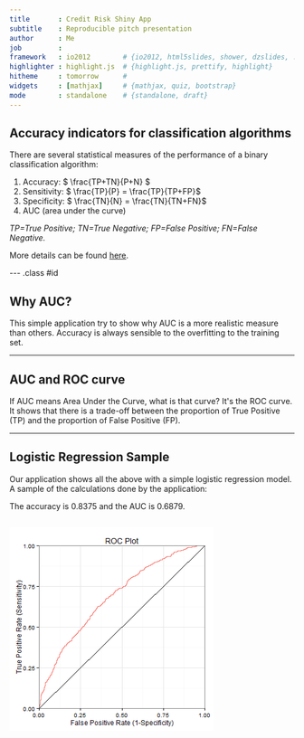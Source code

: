 ```yaml
---
title       : Credit Risk Shiny App
subtitle    : Reproducible pitch presentation
author      : Me
job         : 
framework   : io2012        # {io2012, html5slides, shower, dzslides, ...}
highlighter : highlight.js  # {highlight.js, prettify, highlight}
hitheme     : tomorrow      # 
widgets     : [mathjax]     # {mathjax, quiz, bootstrap}
mode        : standalone    # {standalone, draft}
---
```


## Accuracy indicators for classification algorithms

There are several statistical measures of the performance of a binary 
classification algorithm:

1. Accuracy: $ \frac{TP+TN}{P+N} $
2. Sensitivity: $ \frac{TP}{P} = \frac{TP}{TP+FP}$
3. Specificity: $ \frac{TN}{N} = \frac{TN}{TN+FN}$
4. AUC (area under the curve)

*TP=True Positive; TN=True Negative; FP=False Positive; FN=False Negative.*

More details can be found <a href="http://en.wikipedia.org/wiki/Sensitivity_and_specificity">here</a>.

--- .class #id 

## Why AUC?

This simple application try to show why AUC is a more realistic measure than
others. Accuracy is always sensible to the overfitting to the training set.

---


## AUC and ROC curve

If AUC means Area Under the Curve, what is that curve? It's the ROC curve. It
shows that there is a trade-off between the proportion of True Positive (TP)
and the proportion of False Positive (FP).

---


## Logistic Regression Sample

Our application shows all the above with a simple logistic regression model. A
sample of the calculations done by the application:



The accuracy is 0.8375 and the AUC is 0.6879.

![plot of chunk roc_plot](assets/fig/roc_plot.png) 
---
